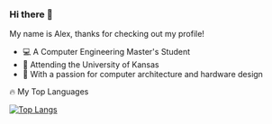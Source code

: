 ### Hi there 👋

My name is Alex, thanks for checking out my profile!

- 💻 A Computer Engineering Master's Student
- 🌻 Attending the University of Kansas
- 🧠 With a passion for computer architecture and hardware design

🔥 My Top Languages

[![Top Langs](https://github-readme-stats.vercel.app/api/top-langs/?username=amanley97&layout=compact&theme=vision-friendly-dark)](https://github.com/anuraghazra/github-readme-stats)
